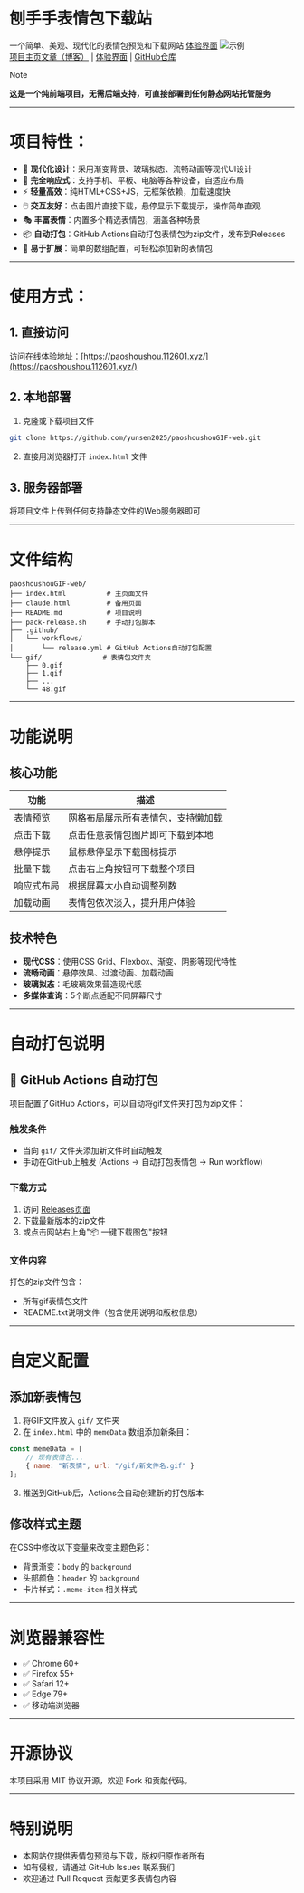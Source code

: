 # 刨手手表情包下载站  
一个简单、美观、现代化的表情包预览和下载网站  [体验界面](https://paoshoushou.112601.xyz/)
![示例](https://imgbed.112601.xyz/file/1755431008556.png)  
[项目主页文章（博客）](#) | [体验界面](https://paoshoushou.112601.xyz/) | [GitHub仓库](https://github.com/yunsen2025/paoshoushouGIF-web)

> [!NOTE]
>
> **这是一个纯前端项目，无需后端支持，可直接部署到任何静态网站托管服务**

---
# 项目特性：
- 🎨 **现代化设计**：采用渐变背景、玻璃拟态、流畅动画等现代UI设计
- 📱 **完全响应式**：支持手机、平板、电脑等各种设备，自适应布局
- ⚡ **轻量高效**：纯HTML+CSS+JS，无框架依赖，加载速度快
- 🖱️ **交互友好**：点击图片直接下载，悬停显示下载提示，操作简单直观
- 🎭 **丰富表情**：内置多个精选表情包，涵盖各种场景
- 📦 **自动打包**：GitHub Actions自动打包表情包为zip文件，发布到Releases
- 🔧 **易于扩展**：简单的数组配置，可轻松添加新的表情包

---  
# 使用方式：  

## 1. 直接访问
访问在线体验地址：[https://paoshoushou.112601.xyz/](https://paoshoushou.112601.xyz/)

## 2. 本地部署
1. 克隆或下载项目文件
```bash
git clone https://github.com/yunsen2025/paoshoushouGIF-web.git
```

2. 直接用浏览器打开 `index.html` 文件

## 3. 服务器部署
将项目文件上传到任何支持静态文件的Web服务器即可

---
# 文件结构
```
paoshoushouGIF-web/
├── index.html          # 主页面文件
├── claude.html         # 备用页面
├── README.md           # 项目说明
├── pack-release.sh     # 手动打包脚本
├── .github/
│   └── workflows/
│       └── release.yml # GitHub Actions自动打包配置
└── gif/               # 表情包文件夹
    ├── 0.gif
    ├── 1.gif
    ├── ...
    └── 48.gif
```

---
# 功能说明

## 核心功能
| 功能         | 描述                |
| ---------- | ----------------- |
| 表情预览     | 网格布局展示所有表情包，支持懒加载 |
| 点击下载     | 点击任意表情包图片即可下载到本地 |
| 悬停提示     | 鼠标悬停显示下载图标提示 |
| 批量下载     | 点击右上角按钮可下载整个项目 |
| 响应式布局   | 根据屏幕大小自动调整列数 |
| 加载动画     | 表情包依次淡入，提升用户体验 |

## 技术特色
- **现代CSS**：使用CSS Grid、Flexbox、渐变、阴影等现代特性
- **流畅动画**：悬停效果、过渡动画、加载动画
- **玻璃拟态**：毛玻璃效果营造现代感
- **多媒体查询**：5个断点适配不同屏幕尺寸

---
# 自动打包说明

## 🤖 GitHub Actions 自动打包
项目配置了GitHub Actions，可以自动将gif文件夹打包为zip文件：

### 触发条件
- 当向 `gif/` 文件夹添加新文件时自动触发
- 手动在GitHub上触发 (Actions -> 自动打包表情包 -> Run workflow)

### 下载方式
1. 访问 [Releases页面](https://github.com/yunsen2025/paoshoushouGIF-web/releases)
2. 下载最新版本的zip文件
3. 或点击网站右上角"📦 一键下载图包"按钮

### 文件内容
打包的zip文件包含：
- 所有gif表情包文件
- README.txt说明文件（包含使用说明和版权信息）

---
# 自定义配置

## 添加新表情包
1. 将GIF文件放入 `gif/` 文件夹
2. 在 `index.html` 中的 `memeData` 数组添加新条目：
```javascript
const memeData = [
    // 现有表情包...
    { name: "新表情", url: "/gif/新文件名.gif" }
];
```
3. 推送到GitHub后，Actions会自动创建新的打包版本

## 修改样式主题
在CSS中修改以下变量来改变主题色彩：
- 背景渐变：`body` 的 `background`
- 头部颜色：`header` 的 `background`
- 卡片样式：`.meme-item` 相关样式

---
# 浏览器兼容性
- ✅ Chrome 60+
- ✅ Firefox 55+
- ✅ Safari 12+
- ✅ Edge 79+
- ✅ 移动端浏览器

---
# 开源协议
本项目采用 MIT 协议开源，欢迎 Fork 和贡献代码。

---
# 特别说明
- 本网站仅提供表情包预览与下载，版权归原作者所有
- 如有侵权，请通过 GitHub Issues 联系我们
- 欢迎通过 Pull Request 贡献更多表情包内容
